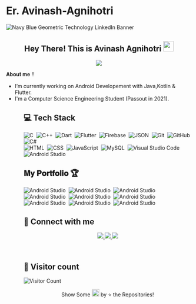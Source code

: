 # Er. Avinash-Agnihotri
![Navy Blue Geometric Technology LinkedIn Banner](https://user-images.githubusercontent.com/116336087/215073475-910bcb6c-916f-484f-b095-82319b80d86e.png)

<h2 align="center">
  Hey There! This is Avinash Agnihotri <img src="https://media.giphy.com/media/hvRJCLFzcasrR4ia7z/giphy.gif" width="28">
</h2>


<p align="center">
  <img src="https://readme-typing-svg.herokuapp.com?color=%2336BCF7&size=48&center=true&width=500&height=100&lines=Android+Developer;Flutter+Developer;Android+With+Java;Android+With+kotlin;Canva+and+Figma;">
</p>




𝐀𝐛𝐨𝐮𝐭 𝐦𝐞 !! 

<ul>
  <li> I’m currently working on Android Developement with Java,Kotlin & Flutter. </li>
  <li> I'm a Computer Science Engineering Student (Passout in 2021). </li>
<ul>

## 💻 Tech Stack

![C](https://img.shields.io/badge/-KT-05122A?style=flat&logo=Kotlin&logoColor=A8B9CC)&nbsp;
![C++](https://img.shields.io/badge/-C-05122A?style=flat&logo=C%2B%2B&logoColor=00599C)&nbsp;
![Dart](https://img.shields.io/badge/-Dart-05122A?style=flat&logo=dart&logoColor=1075C2)&nbsp;
![Flutter](https://img.shields.io/badge/-Flutter-05122A?style=flat&logo=flutter&logoColor=02569B)&nbsp;
![Firebase](https://img.shields.io/badge/-Firebase-05122A?style=flat&logo=firebase&logoColor=FFCA28)&nbsp;
![JSON](https://img.shields.io/badge/-JSON-05122A?style=flat&logo=json&logoColor=000000)&nbsp;
![Git](https://img.shields.io/badge/-Git-05122A?style=flat&logo=git)&nbsp;
![GitHub](https://img.shields.io/badge/-GitHub-05122A?style=flat&logo=github)&nbsp;
![C#](https://img.shields.io/badge/-Java-05122A?style=flat&logo=Java)&nbsp;  
![HTML](https://img.shields.io/badge/-HTML-05122A?style=flat&logo=HTML5)&nbsp;
![CSS](https://img.shields.io/badge/-CSS-05122A?style=flat&logo=CSS3&logoColor=1572B6)&nbsp;
![JavaScript](https://img.shields.io/badge/-JavaScript-05122A?style=flat&logo=javascript)&nbsp;
![MySQL](https://img.shields.io/badge/-MySQL-05122A?style=flat&logo=mysql&logoColor=4479A1)&nbsp; 
![Visual Studio Code](https://img.shields.io/badge/-Visual%20Studio%20Code-05122A?style=flat&logo=visual-studio-code&logoColor=007ACC)&nbsp;
![Android Studio](https://img.shields.io/badge/-Android%20Studio-05122A?style=flat&logo=android-studio&logoColor=3DDC84)&nbsp;
</br>
##   𝐌𝐲 𝐏𝐨𝐫𝐭𝐟𝐨𝐥𝐢𝐨 🏆

![Android Studio](https://img.shields.io/badge/-Swasthya_bharat_[Live]%20-05122A?style=flat&logo=android-studio&logoColor=3DDC84)&nbsp;
![Android Studio](https://img.shields.io/badge/-RakshakSewa_[Not_Live]%20-05122A?style=flat&logo=android-studio&logoColor=3DDC84)&nbsp;
![Android Studio](https://img.shields.io/badge/-Star_Gold_[Not_Live]%20-05122A?style=flat&logo=android-studio&logoColor=3DDC84)&nbsp;
![Android Studio](https://img.shields.io/badge/-Adhi_Arya_Grocery_[Not_Live]%20-05122A?style=flat&logo=android-studio&logoColor=3DDC84)&nbsp;
![Android Studio](https://img.shields.io/badge/-Meet_Dating_App_[Not_Live]%20-05122A?style=flat&logo=android-studio&logoColor=3DDC84)&nbsp;
![Android Studio](https://img.shields.io/badge/-No.1_Grocery_Solution%20-05122A?style=flat&logo=android-studio&logoColor=3DDC84)&nbsp;
![Android Studio](https://img.shields.io/badge/-1_Step_Grocery_[Live]%20-05122A?style=flat&logo=android-studio&logoColor=3DDC84)&nbsp;
![Android Studio](https://img.shields.io/badge/-foodStar_[Not_Live]%20-05122A?style=flat&logo=android-studio&logoColor=3DDC84)&nbsp;
![Android Studio](https://img.shields.io/badge/-Sanjay_Mart_[Not_Live]%20-05122A?style=flat&logo=android-studio&logoColor=3DDC84)&nbsp;
  

  ## &#128232; Connect with me

 <p align="center">
  <a href="https://www.linkedin.com/in/avinashagnihotri">
    <img src="https://img.shields.io/badge/-avinashagnihotri-0077B5?style=for-the-badge&logo=Linkedin&logoColor=white"/>
   </a>
  <a href="mailto:devavinash76@gmail.com">
    <img src="https://img.shields.io/badge/-devavinash76@gmail.com-D14836?style=for-the-badge&logo=Gmail&logoColor=white"/>
   </a>
  <a href="https://instagram.com/realagnihotri">
    <img src="https://img.shields.io/badge/-realagnihotri-E4405F?style=for-the-badge&logo=Instagram&logoColor=white"/>
  </a>
</p>
  <br/>
  

  ## &#128064; Visitor count
  ![Visitor Count](https://profile-counter.glitch.me/jaiswal4sudeep/count.svg)
  
  
  <p align = "center">Show Some <img src="https://media.giphy.com/media/YondZW6AMjgTEHevF0/giphy.gif" width="20" height="20"> by &#11088; the Repositories! </p>
